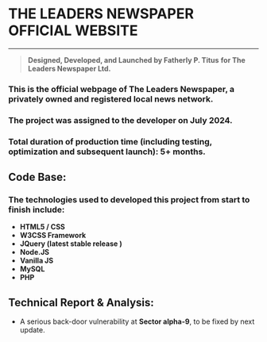 # **THE LEADERS NEWSPAPER OFFICIAL WEBSITE** 
_______________

> **Designed, Developed, and Launched by Fatherly P. Titus** 
> **for The Leaders Newspaper Ltd.** 

### This is the official webpage of The Leaders Newspaper, a privately owned and registered local news network.

### The project was assigned to the developer on July 2024.  
### Total duration of production time (including testing, optimization and subsequent launch): 5+ months.

## Code Base: 
### The technologies used to developed this project from start to finish include: 
- **HTML5 / CSS** 
- **W3CSS Framework** 
- **JQuery (latest stable release )** 
- **Node.JS** 
- **Vanilla JS** 
- **MySQL** 
- **PHP** 


## Technical Report & Analysis: 
- A serious back-door vulnerability at **Sector alpha-9**, to be fixed by next update.

